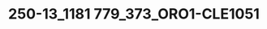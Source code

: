 ---
title: 250-13_1181 779_373_ORO1-CLE1051
image: 250-13_1181 779_373_ORO1-CLE1051.jpg
brand: thumbs
layout: vestito
---